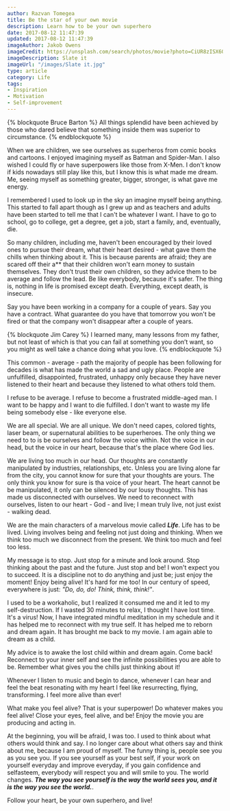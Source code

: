 ```yaml
---
author: Razvan Tomegea
title: Be the star of your own movie
description: Learn how to be your own superhero
date: 2017-08-12 11:47:39
updated: 2017-08-12 11:47:39
imageAuthor: Jakob Owens
imageCredit: https://unsplash.com/search/photos/movie?photo=CiUR8zISX60
imageDescription: Slate it
imageUrl: "/images/Slate it.jpg"
type: article
category: Life
tags:
- Inspiration
- Motivation
- Self-improvement
---
```

{% blockquote Bruce Barton %}
    All things splendid have been achieved by those who dared believe that something inside them was superior to circumstance.
{% endblockquote %}

When we are children, we see ourselves as superheros from comic books and cartoons. I enjoyed imagining myself as Batman and Spider-Man. I also wished I could fly or have superpowers like those from X-Men. I don't know if kids nowadays still play like this, but I know this is what made me dream. Me, seeing myself as something greater, bigger, stronger, is what gave me energy.

I remembered I used to look up in the sky an imagine myself being anything. This started to fall apart though as I grew up and as teachers and adults have been started to tell me that I can't be whatever I want. I have to go to school, go to college, get a degree, get a job, start a family, and, eventually, die.
<!-- more -->

So many children, including me, haven't been encouraged by their loved ones to pursue their dream, what their heart desired - what gave them the chills when thinking about it. This is because parents are afraid; they are scared off their a** that their children won't earn money to sustain themselves. They don't trust their own children, so they advice them to be average and follow the lead. Be like everybody, because it's safer. The thing is, nothing in life is promised except death. Everything, except death, is insecure.

Say you have been working in a company for a couple of years. Say you have a contract. What guarantee do you have that tomorrow you won't be fired or that the company won't disappear after a couple of years.

{% blockquote Jim Carey %}
    I learned many, many lessons from my father, but not least of which is that you can fail at something you don’t want, so you might as well take a chance doing what you love.
{% endblockquote %}

This common - average - path the majority of people has been following for decades is what has made the world a sad and ugly place. People are unfulfilled, disappointed, frustrated, unhappy only because they have never listened to their heart and because they listened to what others told them.

I refuse to be average. I refuse to become a frustrated middle-aged man. I want to be happy and I want to die fulfilled. I don't want to waste my life being somebody else - like everyone else.

We are all special. We are all unique. We don't need capes, colored tights, laser beam, or supernatural abilities to be superheroes. The only thing we need to to is be ourselves and follow the voice within. Not the voice in our head, but the voice in our heart, because that's the place where God lies.

We are living too much in our head. Our thoughts are constantly manipulated by industries, relationships, etc. Unless you are living alone far from the city, you cannot know for sure that your thoughts are yours. The only think you know for sure is tha voice of your heart. The heart cannot be be manipulated, it only can be silenced by our lousy thoughts. This has made us disconnected with ourselves. We need to reconnect with ourselves, listen to our heart - God - and live; I mean truly live, not just exist - walking dead.

We are the main characters of a marvelous movie called ***Life***. Life has to be lived. Living involves being and feeling not just doing and thinking. When we think too much we disconnect from the present. We think too much and feel too less.

My message is to stop. Just stop for a minute and look around. Stop thinking about the past and the future. Just stop and be! I won't expect you to succeed. It is a discipline not to do anything and just be; just enjoy the moment! Enjoy being alive! It's hard for me too! In our century of speed, everywhere is just: *"Do, do, do! Think, think, think!"*.

I used to be a workaholic, but I realized it consumed me and it led to my self-destruction. If I wasted 30 minutes to relax, I thought I have lost time. It's a virus! Now, I have integrated mindful meditation in my schedule and it has helped me to reconnect with my true self. It has helped me to reborn and dream again. It has brought me back to my movie. I am again able to dream as a child.

My advice is to awake the lost child within and dream again. Come back! Reconnect to your inner self and see the infinite possibilities you are able to be. Remember what gives you the chills just thinking about it!

Whenever I listen to music and begin to dance, whenever I can hear and feel the beat resonating with my heart I feel like resurrecting, flying, transforming. I feel more alive than ever!

What make you feel alive? That is your superpower! Do whatever makes you feel alive! Close your eyes, feel alive, and be! Enjoy the movie you are producing and acting in.

At the beginning, you will be afraid, I was too. I used to think about what others would think and say. I no longer care about what others say and think about me, because I am proud of myself. The funny thing is, people see you as you see you. If you see yourself as your best self, if your work on yourself everyday and improve everyday, if you gain confidence and selfasteem, everybody will respect you and will smile to you. The world changes. ***The way you see yourself is the way the world sees you, and it is the way you see the world.***.

Follow your heart, be your own superhero, and live!